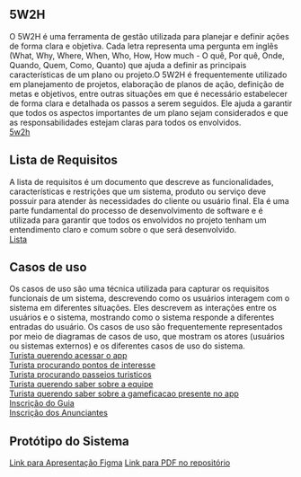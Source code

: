 ## 5W2H  
O 5W2H é uma ferramenta de gestão utilizada para planejar e definir ações de forma clara e objetiva. Cada letra representa uma pergunta em inglês (What, Why, Where, When, Who, How, How much - O quê, Por quê, Onde, Quando, Quem, Como, Quanto) que ajuda a definir as principais características de um plano ou projeto.O 5W2H é frequentemente utilizado em planejamento de projetos, elaboração de planos de ação, definição de metas e objetivos, entre outras situações em que é necessário estabelecer de forma clara e detalhada os passos a serem seguidos. Ele ajuda a garantir que todos os aspectos importantes de um plano sejam considerados e que as responsabilidades estejam claras para todos os envolvidos.  
[5w2h](5W2H.md)  

## Lista de Requisitos  
A lista de requisitos é um documento que descreve as funcionalidades, características e restrições que um sistema, produto ou serviço deve possuir para atender às necessidades do cliente ou usuário final. Ela é uma parte fundamental do processo de desenvolvimento de software e é utilizada para garantir que todos os envolvidos no projeto tenham um entendimento claro e comum sobre o que será desenvolvido.  
[Lista](lista_de_requisitos.md)  

## Casos de uso  
Os casos de uso são uma técnica utilizada para capturar os requisitos funcionais de um sistema, descrevendo como os usuários interagem com o sistema em diferentes situações. Eles descrevem as interações entre os usuários e o sistema, mostrando como o sistema responde a diferentes entradas do usuário. Os casos de uso são frequentemente representados por meio de diagramas de casos de uso, que mostram os atores (usuários ou sistemas externos) e os diferentes casos de uso do sistema.  
[Turista querendo acessar o app](CasoDeUso/Acessaroapp.md)  
[Turista procurando pontos de interesse](CasoDeUso/Procurarpontosinteresse.md)  
[Turista procurando passeios turisticos](CasoDeUso/Procurarpasseio.md)  
[Turista querendo saber sobre a equipe](CasoDeUso/Procurarsobrenos.md)  
[Turista querendo saber sobre a gameficacao presente no app](CasoDeUso/AcessarGameficacao.md)  
[Inscrição do Guia](CasoDeUso/Inscreverguia.md)  
[Inscrição dos Anunciantes](CasoDeUso/Inscreveranunciante.md)  

## Protótipo do Sistema
[Link para Apresentação Figma](https://www.figma.com/proto/mj57BamMrhvR4j4h91kewW/FRONT-END_EVE-Project?type=design&node-id=1-3&t=FAaDWXNYNeqp876O-1&scaling=scale-down&page-id=0%3A1&starting-point-node-id=1%3A3&mode=design)
[Link para PDF no repositório](/PrototivoDeTelas-EVE-ProjetoFrontEnd.pdf)
